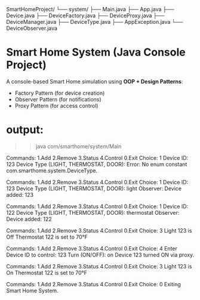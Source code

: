 SmartHomeProject/
           └── system/
                 ├── Main.java
                 ├── App.java
                 ├── Device.java
                 ├── DeviceFactory.java
                 ├── DeviceProxy.java
                 ├── DeviceManager.java
                 ├── DeviceType.java
                 ├── AppException.java
                 └── DeviceObserver.java



# Smart Home System (Java Console Project)

A console-based Smart Home simulation using **OOP + Design Patterns**:
- Factory Pattern (for device creation)
- Observer Pattern (for notifications)
- Proxy Pattern (for access control)
# output:

>>java com/smarthome/system/Main

Commands: 1.Add 2.Remove 3.Status 4.Control 0.Exit
Choice: 1
Device ID: 123
Device Type (LIGHT, THERMOSTAT, DOOR):
Error: No enum constant com.smarthome.system.DeviceType.

Commands: 1.Add 2.Remove 3.Status 4.Control 0.Exit
Choice: 1
Device ID: 123
Device Type (LIGHT, THERMOSTAT, DOOR): light
Observer: Device added: 123

Commands: 1.Add 2.Remove 3.Status 4.Control 0.Exit
Choice: 1
Device ID: 122
Device Type (LIGHT, THERMOSTAT, DOOR): thermostat
Observer: Device added: 122

Commands: 1.Add 2.Remove 3.Status 4.Control 0.Exit
Choice: 3
Light 123 is Off
Thermostat 122 is set to 70°F

Commands: 1.Add 2.Remove 3.Status 4.Control 0.Exit
Choice: 4
Enter Device ID to control: 123
Turn (ON/OFF): on
Device 123 turned ON via proxy.

Commands: 1.Add 2.Remove 3.Status 4.Control 0.Exit
Choice: 3
Light 123 is On
Thermostat 122 is set to 70°F

Commands: 1.Add 2.Remove 3.Status 4.Control 0.Exit
Choice: 0
Exiting Smart Home System.


